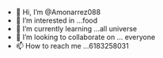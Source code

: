 - 👋 Hi, I’m @Amonarrez088
- 👀 I’m interested in ...food
- 🌱 I’m currently learning ...all universe 
- 💞️ I’m looking to collaborate on ... everyone 
- 📫 How to reach me ...6183258031

<!---
Amonarrez088/Amonarrez088 is a ✨ special ✨ repository because its `README.md` (this file) appears on your GitHub profile.
You can click the Preview link to take a look at your changes.
--->
